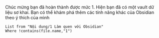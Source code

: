 Chúc mừng bạn đã hoàn thành được mức 1. Hiện bạn đã có một vault dữ liệu sơ khai. Bạn có thể khám phá thêm các tính năng khác của Obsidian theo ý thích của mình
```dataview
List from "Nội dung/1 Làm quen với Obsidian" 
Where !contains(file.name,"1")
```